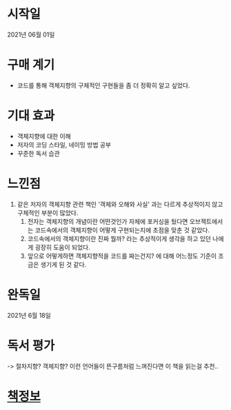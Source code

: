 # 시작일
2021년 06월 01일
# 구매 계기
* 코드를 통해 객체지향의 구체적인 구현들을 좀 더 정확히 알고 싶었다.
# 기대 효과
* 객체지향에 대한 이해
* 저자의 코딩 스타일, 네이밍 방법 공부
* 꾸준한 독서 습관
# 느낀점
1. 같은 저자의 객체지향 관련 책인 '객체와 오해와 사실' 과는 다르게 추상적이지 않고 구체적인 부분이 많았다.
    1. 전자는 객체지향의 개념이란 어떤것인가 자체에 포커싱을 뒀다면 오브젝트에서는 코드속에서의 객체지향이 어떻게 구현되는지에 초점을 맞춘 것 같았다. 
    1. 코드속에서의 객체지향이란 진짜 뭘까? 라는 추상적이게 생각을 하고 있던 나에게 굉장히 도움이 되었다. 
    1. 앞으로 어떻게하면 객체지향적을 코드를 짜는건지? 에 대해 어느정도 기준이 조금은 생기게 된 것 같다. 
# 완독일
2021년 6월 18일
# 독서 평가
-> 절차지향? 객체지향? 이런 언어들이 뜬구름처럼 느껴진다면 이 책을 읽는걸 추천..
# [책정보]([http://www.hanbit.co.kr/store/books/look.php?p_code=B7608640342](http://www.yes24.com/Product/Goods/74219491))
